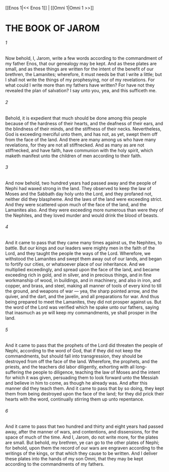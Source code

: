 [[Enos 1|<< Enos 1]]  |  [[Omni 1|Omni 1 >>]]

# THE BOOK OF JAROM
###### 1
Now behold, I, Jarom, write a few words according to the commandment of my father Enos, that our genealogy may be kept. And as these plates are small, and as these things are written for the intent of the benefit of our brethren, the Lamanites; wherefore, it must needs be that I write a little; but I shall not write the things of my prophesying, nor of my revelations. For what could I write more than my fathers have written? For have not they revealed the plan of salvation? I say unto you, yea, and this sufficeth me.

###### 2
Behold, it is expedient that much should be done among this people because of the hardness of their hearts, and the deafness of their ears, and the blindness of their minds, and the stiffness of their necks. Nevertheless, God is exceeding merciful unto them, and has not, as yet, swept them off from the face of the land. And there are many among us who have many revelations, for they are not all stiffnecked. And as many as are not stiffnecked, and have faith, have communion with the holy spirit, which maketh manifest unto the children of men according to their faith.

###### 3
And now behold, two hundred years had passed away and the people of Nephi had waxed strong in the land. They observed to keep the law of Moses and the Sabbath day holy unto the Lord, and they profaned not, neither did they blaspheme. And the laws of the land were exceeding strict. And they were scattered upon much of the face of the land, and the Lamanites also. And they were exceeding more numerous than were they of the Nephites, and they loved murder and would drink the blood of beasts.

###### 4
And it came to pass that they came many times against us, the Nephites, to battle. But our kings and our leaders were mighty men in the faith of the Lord, and they taught the people the ways of the Lord. Wherefore, we withstood the Lamanites and swept them away out of our lands, and began to fortify our cities, or whatsoever place of our inheritance. And we multiplied exceedingly, and spread upon the face of the land, and became exceeding rich in gold, and in silver, and in precious things, and in fine workmanship of wood, in buildings, and in machinery, and also in iron, and copper, and brass, and steel, making all manner of tools of every kind to till the ground, and weapons of war — yea, the sharp pointed arrow, and the quiver, and the dart, and the javelin, and all preparations for war. And thus being prepared to meet the Lamanites, they did not prosper against us. But the word of the Lord was verified which he spake unto our fathers, saying that inasmuch as ye will keep my commandments, ye shall prosper in the land.

###### 5
And it came to pass that the prophets of the Lord did threaten the people of Nephi, according to the word of God, that if they did not keep the commandments, but should fall into transgression, they should be destroyed from off the face of the land. Wherefore, the prophets, and the priests, and the teachers did labor diligently, exhorting with all long-suffering the people to diligence, teaching the law of Moses and the intent for which it was given, persuading them to look forward unto the Messiah and believe in him to come, as though he already was. And after this manner did they teach them. And it came to pass that by so doing, they kept them from being destroyed upon the face of the land; for they did prick their hearts with the word, continually stirring them up unto repentance.

###### 6
And it came to pass that two hundred and thirty and eight years had passed away, after the manner of wars, and contentions, and dissensions, for the space of much of the time. And I, Jarom, do not write more, for the plates are small. But behold, my brethren, ye can go to the other plates of Nephi; for behold, upon them the record of our wars are engraven according to the writings of the kings, or that which they cause to be written. And I deliver these plates into the hands of my son Omni, that they may be kept according to the commandments of my fathers.